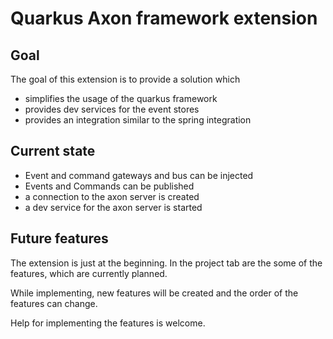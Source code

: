 # Quarkus Axon framework extension

## Goal

The goal of this extension is to provide a solution which 

* simplifies the usage of the quarkus framework
* provides dev services for the event stores
* provides an integration similar to the spring integration

## Current state

* Event and command gateways and bus can be injected
* Events and Commands can be published
* a connection to the axon server is created
* a dev service for the axon server is started

## Future features
The extension is just at the beginning. In the project tab are the some of the features, which are currently planned.

While implementing, new features will be created and the order of the features can change.

Help for implementing the features is welcome.